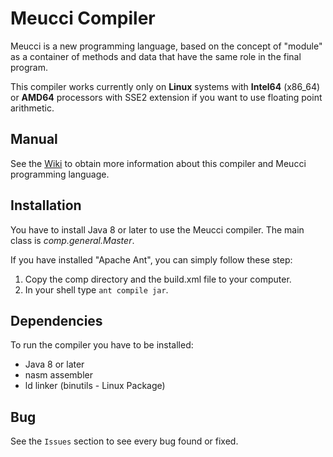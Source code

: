 # Meucci Compiler

Meucci is a new programming language, based on the concept of "module" as a container of methods and data that have the same role in the final program.

This compiler works currently only on **Linux** systems with **Intel64** (x86_64) or **AMD64** processors with SSE2 extension if you want to use floating point arithmetic.

## Manual

See the [Wiki](https://github.com/Loara/Meucci/wiki) to obtain more information about this compiler and Meucci programming language.

## Installation

You have to install Java 8 or later to use the Meucci compiler. The main class is *comp.general.Master*.

If you have installed "Apache Ant", you can simply follow these step:

1. Copy the comp directory and the build.xml file to your computer.
2. In your shell type `ant compile jar`.

## Dependencies

To run the compiler you have to be installed:

- Java 8 or later
- nasm assembler
- ld linker (binutils - Linux Package)

## Bug

See the `Issues` section to see every bug found or fixed.
